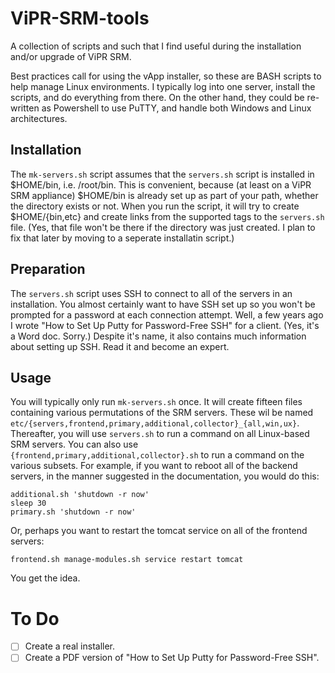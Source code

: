 # ViPR-SRM-tools
A collection of scripts and such that I find useful during the installation and/or upgrade of ViPR SRM.

Best practices call for using the vApp installer, so these are BASH scripts to help manage Linux environments.
I typically log into one server, install the scripts, and do everything from there.  On the other hand,
they could be re-written as Powershell to use PuTTY, and handle both Windows and Linux architectures.

## Installation
The `mk-servers.sh` script assumes that the `servers.sh` script is installed in $HOME/bin, i.e. /root/bin.
This is convenient, because (at least on a ViPR SRM appliance) $HOME/bin is already set up as part of your
path, whether the directory exists or not.  When you run the script, it will try to create $HOME/{bin,etc} 
and create links from the supported tags to the `servers.sh` file.  (Yes, that file won't be there if the
directory was just created.  I plan to fix that later by moving to a seperate installatin script.)

## Preparation
The `servers.sh` script uses SSH to connect to all of the servers in an installation.  You almost certainly
want to have SSH set up so you won't be prompted for a password at each connection attempt.  Well, a few
years ago I wrote "How to Set Up Putty for Password-Free SSH" for a client.  (Yes, it's a Word doc.  Sorry.)
Despite it's name, it also contains much information about setting up SSH.  Read it and become an expert.

## Usage
You will typically only run `mk-servers.sh` once.  It will create fifteen files containing various permutations
of the SRM servers.  These wil be named `etc/{servers,frontend,primary,additional,collector}_{all,win,ux}`.
Thereafter, you will use `servers.sh` to run a command on all Linux-based SRM servers.  You can also use 
`{frontend,primary,additional,collector}.sh` to run a command on the various subsets.  For example, if you
want to reboot all of the backend servers, in the manner suggested in the documentation, you would do this:

    additional.sh 'shutdown -r now'
    sleep 30
    primary.sh 'shutdown -r now'

Or, perhaps you want to restart the tomcat service on all of the frontend servers:

    frontend.sh manage-modules.sh service restart tomcat

You get the idea.

# To Do
- [ ] Create a real installer.
- [ ] Create a PDF version of "How to Set Up Putty for Password-Free SSH".
